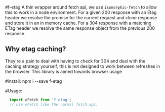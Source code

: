 #f-etag
A thin wrapper around fetch api, we use `isomorphic-fetch` to allow this to work in a node environment.
For a given 200 response with an Etag header we resolve the promise for the current request and clone
response and store it in an in memory cache. For a 304 response with a matching ETag header we resolve the same
response object from the previous 200 response.

## Why etag caching?
They're a pain to deal with having to check for 304 and deal with the caching strategy yourself, this is not designed to work between refreshes in the browser. This library is aimed towards browser usage

#install:
  npm i --save f-etag

#Usage:

``` Javascript
  import eFetch from 'f-etag';
  // use eFetch like the normal fetch api.
```
